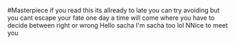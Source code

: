 #Masterpiece
if you read this its allready to late
you can try avoiding but you cant escape your fate
one day a time will come
where you have to decide between right or wrong
Hello sacha I'm sacha too
lol
NNice to meet you
